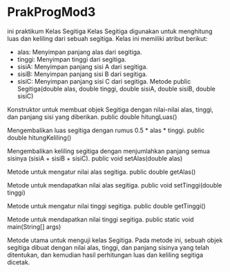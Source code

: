 # PrakProgMod3
ini praktikum
Kelas Segitiga
Kelas Segitiga digunakan untuk menghitung luas dan keliling dari sebuah segitiga. Kelas ini memiliki atribut berikut:

- alas: Menyimpan panjang alas dari segitiga.
- tinggi: Menyimpan tinggi dari segitiga.
- sisiA: Menyimpan panjang sisi A dari segitiga.
- sisiB: Menyimpan panjang sisi B dari segitiga.
- sisiC: Menyimpan panjang sisi C dari segitiga.
Metode
public Segitiga(double alas, double tinggi, double sisiA, double sisiB, double sisiC)

Konstruktor untuk membuat objek Segitiga dengan nilai-nilai alas, tinggi, dan panjang sisi yang diberikan.
public double hitungLuas()

Mengembalikan luas segitiga dengan rumus 0.5 * alas * tinggi.
public double hitungKeliling()

Mengembalikan keliling segitiga dengan menjumlahkan panjang semua sisinya (sisiA + sisiB + sisiC).
public void setAlas(double alas)

Metode untuk mengatur nilai alas segitiga.
public double getAlas()

Metode untuk mendapatkan nilai alas segitiga.
public void setTinggi(double tinggi)

Metode untuk mengatur nilai tinggi segitiga.
public double getTinggi()

Metode untuk mendapatkan nilai tinggi segitiga.
public static void main(String[] args)

Metode utama untuk menguji kelas Segitiga. Pada metode ini, sebuah objek segitiga dibuat dengan nilai alas, tinggi, dan panjang sisinya yang telah ditentukan, dan kemudian hasil perhitungan luas dan keliling segitiga dicetak.
